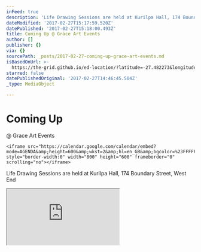 ```yaml
---
inFeed: true
description: 'Life Drawing Sessions are held at Kurilpa Hall, 174 Boundary Street, West End'
dateModified: '2017-02-27T15:17:59.520Z'
datePublished: '2017-02-27T15:18:00.493Z'
title: Coming Up @ Grace Art Events
author: []
publisher: {}
via: {}
sourcePath: _posts/2017-02-27-coming-up-grace-art-events.md
isBasedOnUrl: >-
  https://the-grid.github.io/ed-location/?latitude=-27.482273&longitude=153.012114&zoom=16&address=174%20Boundary%20Street%2C%20West%20End%2C%20Queensland%204101%2C%20Australia
starred: false
datePublishedOriginal: '2017-02-27T14:46:45.504Z'
_type: MediaObject

---
```

# Coming Up   
@ Grace Art Events

    <iframe src="https://calendar.google.com/calendar/embed?mode=AGENDA&amp;height=600&amp;wkst=2&amp;hl=en_GB&amp;bgcolor=%23FFFFFF&amp;src=she6r19aiflsftrl0qc00e81a0%40group.calendar.google.com&amp;color=%23182C57&amp;ctz=Australia%2FBrisbane" style="border-width:0" width="800" height="600" frameborder="0" scrolling="no"></iframe>

Life Drawing Sessions are held at Kurilpa Hall, 174 Boundary Street, West End

<iframe src="https://the-grid.github.io/ed-location/?latitude=-27.482273&amp;longitude=153.012114&amp;zoom=16&amp;address=174%20Boundary%20Street%2C%20West%20End%2C%20Queensland%204101%2C%20Australia" style=""></iframe>
